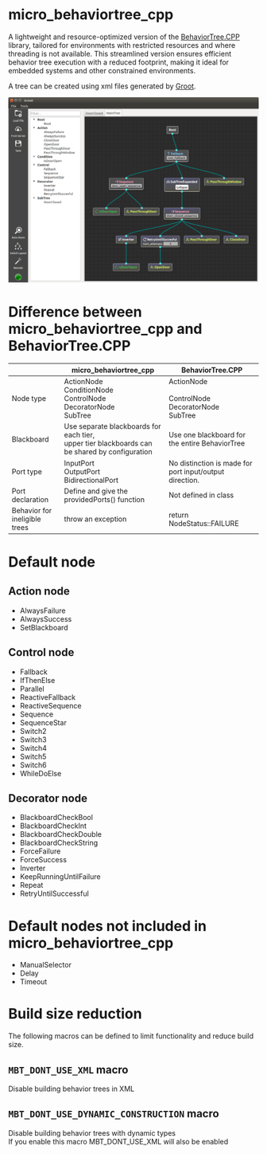 # micro_behaviortree_cpp

A lightweight and resource-optimized version of the [BehaviorTree.CPP](https://github.com/BehaviorTree/BehaviorTree.CPP) library, tailored for environments with restricted resources and where threading is not available. This streamlined version ensures efficient behavior tree execution with a reduced footprint, making it ideal for embedded systems and other constrained environments.

A tree can be created using xml files generated by [Groot](https://github.com/BehaviorTree/Groot).

![Alt text](pic/groot.png)

# Difference between micro_behaviortree_cpp and BehaviorTree.CPP

|                               | micro_behaviortree_cpp                                                                            | BehaviorTree.CPP                                          |
|-------------------------------|---------------------------------------------------------------------------------------------------|-----------------------------------------------------------|
| Node type                     | ActionNode<br>ConditionNode<br>ControlNode<br>DecoratorNode<br>SubTree                            | ActionNode<br><br>ControlNode<br>DecoratorNode<br>SubTree |
| Blackboard                    | Use separate blackboards for each tier, <br>upper tier blackboards can be shared by configuration | Use one blackboard for the entire BehaviorTree            |
| Port type                     | InputPort<br>OutputPort<br>BidirectionalPort                                                          | No distinction is made for port input/output direction.   |
| Port declaration              | Define and give the providedPorts() function                                                      | Not defined in class                                      |
| Behavior for ineligible trees | throw an exception                                                                                | return NodeStatus::FAILURE                                |

# Default node
## Action node
- AlwaysFailure
- AlwaysSuccess
- SetBlackboard

## Control node
- Fallback
- IfThenElse
- Parallel
- ReactiveFallback
- ReactiveSequence
- Sequence
- SequenceStar
- Switch2
- Switch3
- Switch4
- Switch5
- Switch6
- WhileDoElse

## Decorator node
- BlackboardCheckBool
- BlackboardCheckInt
- BlackboardCheckDouble
- BlackboardCheckString
- ForceFailure
- ForceSuccess
- Inverter
- KeepRunningUntilFailure
- Repeat
- RetryUntilSuccessful

# Default nodes not included in micro_behaviortree_cpp
- ManualSelector
- Delay
- Timeout

# Build size reduction
The following macros can be defined to limit functionality and reduce build size.

## `MBT_DONT_USE_XML` macro
Disable building behavior trees in XML

## `MBT_DONT_USE_DYNAMIC_CONSTRUCTION` macro 
Disable building behavior trees with dynamic types  
If you enable this macro MBT_DONT_USE_XML will also be enabled